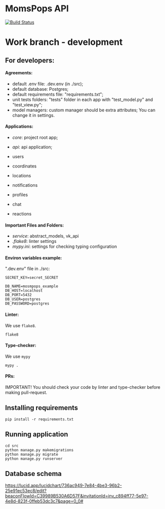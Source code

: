# MomsPops API
[![Build Status](https://github.com/MomsPops/MomsPops-API/actions/workflows/django.yml/badge.svg)](https://github.com/MomsPops/MomsPops-API/actions/workflows/django.yml/)

# Work branch - development
## For developers:

#### Аgreements:
- default .env file: .dev.env (in ./src);
- default database: Postgres;
- default requirements file: "requirements.txt";
- unit tests folders: "tests" folder in each app with "test_model.py" and "test_view.py";
- model managers: custom manager should be extra attributes;
You can change it in settings.

#### Applications:
- _core_: project root app;
- _api_: api application;

- users
- coordinates
- locations
- notifications
- profiles
- chat
- reactions

#### Important Files and Folders:
- _service_: abstract_models, vk_api
- _.flake8_: linter settings
- _mypy.ini_: settings for checking typing configuration


#### Environ variables example:
".dev.env" file in ./src:
```dotenv
SECRET_KEY=secret_SECRET

DB_NAME=mosmpops_example
DB_HOST=localhost
DB_PORT=5432
DB_USER=postgres
DB_PASSWORD=postgres
```
#### Linter:

We use `flake8`.
```commandline
flake8
```

#### Type-checker:

We use `mypy`
```commandline
mypy .
```

#### PRs:
IMPORTANT! You should check your code by linter and type-checker before making pull-request.

## Installing requirements
```commandline
pip install -r requirements.txt
```

## Running application
```commandline
cd src
python manage.py makemigrations
python manage.py migrate
python manage.py runserver
```


## Database schema
https://lucid.app/lucidchart/736ac949-7e84-4be3-96b2-25e91ec53ec8/edit?beaconFlowId=C39989B530A6D57F&invitationId=inv_c894ff77-5e97-4e8d-823f-0ffeb53dc3c7&page=0_0#
